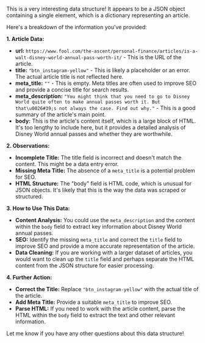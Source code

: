 This is a very interesting data structure! It appears to be a JSON object containing a single element, which is a dictionary representing an article. 

Here's a breakdown of the information you've provided:

**1. Article Data:**

* **url:** `https://www.fool.com/the-ascent/personal-finance/articles/is-a-walt-disney-world-annual-pass-worth-it/` - This is the URL of the article.
* **title:** `"btn_instagram-yellow"` - This is likely a placeholder or an error. The actual article title is not reflected here.
* **meta_title:** `""` - This is empty.  Meta titles are often used to improve SEO and provide a concise title for search results.
* **meta_description:** `"You might think that you need to go to Disney World quite often to make annual passes worth it. But that\u0026#39;s not always the case. Find out why."` - This is a good summary of the article's main point.
* **body:** This is the article's content itself, which is a large block of HTML. It's too lengthy to include here, but it provides a detailed analysis of Disney World annual passes and whether they are worthwhile.

**2. Observations:**

* **Incomplete Title:** The title field is incorrect and doesn't match the content. This might be a data entry error.
* **Missing Meta Title:** The absence of a `meta_title` is a potential problem for SEO. 
* **HTML Structure:**  The "body" field is HTML code, which is unusual for JSON objects. It's likely that this is the way the data was scraped or structured.

**3. How to Use This Data:**

* **Content Analysis:** You could use the `meta_description` and the content within the `body` field to extract key information about Disney World annual passes.
* **SEO:**  Identify the missing `meta_title` and correct the `title` field to improve SEO and provide a more accurate representation of the article.
* **Data Cleaning:** If you are working with a larger dataset of articles, you would want to clean up the `title` field and perhaps separate the HTML content from the JSON structure for easier processing.

**4. Further Action:**

* **Correct the Title:**  Replace `"btn_instagram-yellow"` with the actual title of the article.
* **Add Meta Title:**  Provide a suitable `meta_title` to improve SEO.
* **Parse HTML:** If you need to work with the article content, parse the HTML within the `body` field to extract the text and other relevant information.

Let me know if you have any other questions about this data structure! 
